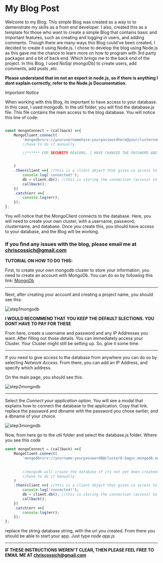 # My Blog Post

Welcome to my Blog. This simple Blog was created as a way to to demenstrate my skills as a front end developer. I also, created this as a template for those who want to create a simple Blog
that contains basic and important features, such as creating and logging in users, and adding comments. Though there are many ways this Blog could've been created, I decided to create it using
Node.js. I chose to develop the blog using Node.js as this gave me the chance to learn more on how to program with 3rd party packages and a bit of back end. Which brings me to the back end of the project. In this Blog, I used NoSql (mongoDb) to create users, add comments, add posts ,etc. 

**Please understand that im not an expert in node.js, so if there is anything I dont explain correctly, refer to the Node.js Documentation.**



_Important Notice_

When working with this Blog, its important to have access to your database. In this case, I used mongodb.
In the util folder, you will find the database.js file. This file contains the main access to the blog database. You will notice this line of code: 

```JavaScript

const mongoConnect = (callback) =>{
    MongoClient.connect(
        'mongodb+srv://yourusernamehere:yourpasswordhere@yourclusternamehere.irdq5.mongodb.net/databasenamehere?retryWrites=true&w=majority' //mongodb will create the database if its not yet been created. we dont 
        //have to do it manually.

        //****** FOR SECURITY REASONS, I HAVE CHANGED THE PASSWORD AND USERNAME WHICH GETS ACCESS TO THE blogposts DATABASE ****************


    )
    .then(client =>{ //this is a client object that gives us access to the database.
        console.log('connected!');
        db = client.db(); //this is storing the connection (access) to the databse. which means the connection will keep on running. 
        callback();
    })
    .catch(err =>{
        console.log(err);
    });
};
```

You will notice that the MongoClient connects to the database. Here, you will need to create your own cluster, with a username, password, clustername, and database. Once you create this, you should have access to your database, and the Blog will be working. 


### If you find any issues with the blog, please email me at chriscossich@gmail.com

**TUTORIAL ON HOW TO DO THIS:**

First, to create your own mongodb cluster to store your information, you need to create an account with MongoDb. You can do so by following this link:
[MongoDb](https://account.mongodb.com/account/login)

***

Next, after creating your account and creating a project name, you should see this: 

![step1mongodb](https://lh3.googleusercontent.com/joiPMQmk0DzIR9DQyE0e31vsg6WvIBIEB9us370xsWV_4rCq6FDmVGpxSwJm5RkCx8vF2lg53u4qI1KKW8xLgRAKYwDXjuiFYDwJP337UlPh3GAo68zilVEJAtuz2V9QJFkb0xZXNNkqKCU9L35Ga1I58idFtCD2dabUd6gLnVSMjojMKUfftjD863ja1hoBFCp5ceT8inFnQaVwgm29JQFMzMbzMGmuMxALwg5e9TbCrDxbyrM_dCJ8zgEkArunf_j_eoKBRBv12So1gtVteKnp47P_8rgWn7SWsQ8BdUDJ3RtxNySl4CMiI2Gi2KeOr5sztQy1JMgdhBfoi6phT6pZHA5E3qRmbHf8hgdaMzmloNw2qnIU7khmVCXFu8oIPwhu5nhauwmAkF06q3y7YnK8UormSkOStX5JINp42ypAA-cY3avsideVz_0VNDnE_nlv2PaNnXO0ZOzvDN2UnuSGrXkaMGEmhJeQss6sypsqB07E1NxsAL9fXgbiVx8m4VxXRNhziaDVowEIXbUfxnaT-Y45VF12Zrl8ul_gzldvuuOMcG9HlDKG2uNqcqdS_RlczjDvIBsvIMRoWxh6X2Rj2AU93KqdhhE_sQLS8E6iQElGIW1VB4bTjIA5wxmTWIjErawLmsEDmLvWerwXfRKbkRE5IGNLf742XpRiS73E65f6GIOQp-kaOi_CMA=w710-h720-no?authuser=0)


**I WOULD RECOMMEND THAT YOU KEEP THE DEFAULT SLECTIONS. YOU DONT HAVE TO PAY FOR THESE**

From here, create a username and password and any IP Addresses you want. After filling out those details. You can immediately access your Cluster. Your Cluster might still be setting up. So, give it some time. 

***
If you need to give access to the database from anywhere you can do so by selecting _Network Access_. From there, you can add an IP Address, and specify which address. 


On the main page, you should see this: 

![step2mongodb](https://lh3.googleusercontent.com/BZvxnfk7BPEFuty3YHJV6W3zTX6uj-ilPNf8huYLe--6jELvav9_-DjcBS5Yj9l4DFkU5aIra9i-waFiNVGZy5GOyX9oyVm__LqrGJYWfCXw7Nyn9sy5ENNOvun9DW_3uesNaZdKNSSX0GA44V8lANIxjzp3YUz7PA4LJgtcDLILMNyu0T_vLQM740uIBSOyiYdJMFKJ7RZSMPw092tEeeTS6Q8ludVmG3BixsKxshJHdgkMvdFaCAd0G9-5PoMO_fdgxFawSzGyDRJAXEZe41g_eEgZus1x1Gd55zfAE8qr_lStW4dl-ka-meYrv2C4-pehAb4pf4shBHk4tGzPMZhDwjDyspLcjVa7MHh8mOVM5gibomgiMNZVD8zKghJs1O3deahvwpZX0tCn2Vqn3T2LKWtCYGMdS8phsdjuECJrNygsSQysNy6hEaw3ui39WnraG1Jbug8QqzNkv2G-46B-9U2Ndw2HahZTTPYW9LBuWCcTAyLjiuoxcIrhPyQP5Kv3ttqo59eQSMPc8LfXmCMBX1zjX2xIL98xywQ4QFHgaHavK3Nm3e6yydtHWctXl-0qIFmXPwEUYJ80z0MBo3zXN5QicaUy4igDhE8kldbmGKB8ODyupeR_HuvxwU_YpjHSSB7niQfhF8PVdXBbA6Cik4cN7a3xGJMv8Y4O1deCopoiByCANu13qRK1Ew=w1577-h735-no?authuser=0)


***

Select the _Connect your application_ option. You will see a modal that explains how to connect the database to the application. Copy that link. replace the password and dbname with the password you chose earlier, and a dbname of your choice.

![step3mongodb](https://lh3.googleusercontent.com/udTuC5WHyQu3gO9Qaslul5gibiRkNCJYPZxXrdd-rhihbPtRC3CzpD2rApncoKKYsCsDzzUfUi-uaHDYC_cc_xCwWvVtPkVA4PMfaB0S_TV0evn2ICZyQB6_k2Y7o_zi-AjkGkvvB8p9PZxL_EdBZaYlloAYDtvFRPtcfaE_LkcAoGzzb6466c8WFRPb6ZwhPTVrHdpHUU8ODooDYO1UsJXY-dkvL-bW9NoDgQqiqA65pkmDtsH10NZj8d5AlVuc3eIC21xrb3DYLPK7F1NJn1xxVAiAensy-7sG_-xVSKC9EmfGWSaXQR5esZeHxvH1D10EEN5IPKLkGtdGQ2hror5KUuz336sYwNIC8etVGBlrUVulsHrfA0LROLqF_FOlG3bTANcLDULRYqGPNascNV99PLrR3wgZSwg_CNbt7q-S6MZoqN_4WaSLXIkpXMOXCN7yoeV4SgMzwYi9qB2NCd9cM3nEgqZ7vSxBpY-jwdbEYNok_fMEeLYl0uyV0-BSexDAGNF4tHJdyE5JkXC1iEQlVOp1A9qm4YA1fcnQdlWNGfZ7kWCqP88nIda6xFx4nuycwU-YUworPnDcoV0m_aQ_63Anj2aFnkDJ0Ewyh3s7MveeX8onDJtupdNAFEa85GQ4j_UWTdY6Nz-2eCHuXCGWIkCgsBgUgtNwqAZ9NN8ADbn5wJEg9-R1jjPy5A=w854-h849-no?authuser=0)


Now, from here go to the util folder and select the database.js folder. Where you see this code


```JavaScript
const mongoConnect = (callback) =>{
    MongoClient.connect(
        'mongodb+srv://yourname:yourpassword0@cluster0.bagsc.mongodb.net/yourdbname?retryWrites=true&w=majority' 
       
        
        //mongodb will create the database if its not yet been created. we dont 
        //have to do it manually.
    )
    .then(client =>{ //this is a client object that gives us access to the database.
        console.log('connected!');
        db = client.db(); //this is storing the connection (access) to the databse. which means the connection will keep on running. 
        callback();
    })
    .catch(err =>{
        console.log(err);
    });
};
```

replace the string database string, with the url you created. From there you should be able to start your app. Just type _node app.js_


***

**IF THESE INSTRUCTIONS WEREN'T CLEAR, THEN PLEASE FEEL FREE TO EMAIL ME AT chriscossich@gmail.com**
